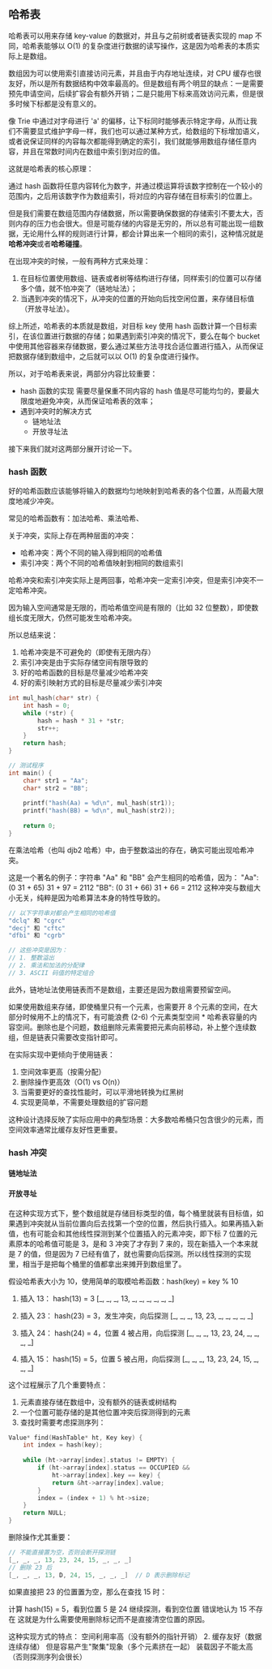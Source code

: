## 哈希表

哈希表可以用来存储 key-value 的数据对，并且与之前树或者链表实现的 map 不同，哈希表能够以 O(1) 的复杂度进行数据的读写操作，这是因为哈希表的本质实际上是数组。

数组因为可以使用索引直接访问元素，并且由于内存地址连续，对 CPU 缓存也很友好，所以是所有数据结构中效率最高的。但是数组有两个明显的缺点：一是需要预先申请空间，后续扩容会有额外开销；二是只能用下标来高效访问元素，但是很多时候下标都是没有意义的。

像 Trie 中通过对字母进行 'a' 的偏移，让下标同时能够表示特定字母，从而让我们不需要显式维护字母一样，我们也可以通过某种方式，给数组的下标增加语义，或者说保证同样的内容每次都能得到确定的索引，我们就能够用数组存储任意内容，并且在常数时间内在数组中索引到对应的值。

这就是哈希表的核心原理：

通过 hash 函数将任意内容转化为数字，并通过模运算将该数字控制在一个较小的范围内，之后用该数字作为数组索引，将对应的内容存储在目标索引的位置上。

但是我们需要在数组范围内存储数据，所以需要确保数据的存储索引不要太大，否则内存的压力也会很大。但是可能存储的内容是无穷的，所以总有可能出现一组数据，无论用什么样的规则进行计算，都会计算出来一个相同的索引，这种情况就是**哈希冲突**或者**哈希碰撞**。

在出现冲突的时候，一般有两种方式来处理：

1. 在目标位置使用数组、链表或者树等结构进行存储，同样索引的位置可以存储多个值，就不怕冲突了（链地址法）；
2. 当遇到冲突的情况下，从冲突的位置的开始向后找空闲位置，来存储目标值（开放寻址法）。

综上所述，哈希表的本质就是数组，对目标 key 使用 hash 函数计算一个目标索引，在该位置进行数据的存储；如果遇到索引冲突的情况下，要么在每个 bucket 中使用其他容器来存储数据，要么通过某些方法寻找合适位置进行插入，从而保证把数据存储到数组中，之后就可以以 O(1) 的复杂度进行操作。

所以，对于哈希表来说，两部分内容比较重要：

- hash 函数的实现
    需要尽量保重不同内容的 hash 值是尽可能均匀的，要最大限度地避免冲突，从而保证哈希表的效率；
- 遇到冲突时的解决方式
    - 链地址法
    - 开放寻址法

接下来我们就对这两部分展开讨论一下。

### hash 函数

好的哈希函数应该能够将输入的数据均匀地映射到哈希表的各个位置，从而最大限度地减少冲突。

常见的哈希函数有：加法哈希、乘法哈希、

关于冲突，实际上存在两种层面的冲突：

- 哈希冲突：两个不同的输入得到相同的哈希值
- 索引冲突：两个不同的哈希值映射到相同的数组索引

哈希冲突和索引冲突实际上是两回事，哈希冲突一定索引冲突，但是索引冲突不一定哈希冲突。

因为输入空间通常是无限的，而哈希值空间是有限的（比如 32 位整数），即使数组长度无限大，仍然可能发生哈希冲突。

所以总结来说：
1. 哈希冲突是不可避免的（即使有无限内存）
2. 索引冲突是由于实际存储空间有限导致的
3. 好的哈希函数的目标是尽量减少哈希冲突
4. 好的索引映射方式的目标是尽量减少索引冲突

```c
int mul_hash(char* str) {
    int hash = 0;
    while (*str) {
        hash = hash * 31 + *str;
        str++;
    }
    return hash;
}

// 测试程序
int main() {
    char* str1 = "Aa";
    char* str2 = "BB";
    
    printf("hash(Aa) = %d\n", mul_hash(str1));
    printf("hash(BB) = %d\n", mul_hash(str2));
    
    return 0;
}
```

在乘法哈希（也叫 djb2 哈希）中，由于整数溢出的存在，确实可能出现哈希冲突。

这是一个著名的例子：字符串 "Aa" 和 "BB" 会产生相同的哈希值，因为：
"Aa": (0 31 + 65) 31 + 97 = 2112
"BB": (0 31 + 66) 31 + 66 = 2112
这种冲突与数组大小无关，纯粹是因为哈希算法本身的特性导致的。

```c
// 以下字符串对都会产生相同的哈希值
"dclq" 和 "cgrc"
"decj" 和 "cftc"
"dfbi" 和 "cgrb"

// 这些冲突是因为：
// 1. 整数溢出
// 2. 乘法和加法的分配律
// 3. ASCII 码值的特定组合
```

此外，链地址法使用链表而不是数组，主要还是因为数组需要预留空间。

如果使用数组来存储，即使桶里只有一个元素，也需要开 8 个元素的空间，在大部分时候用不上的情况下，有可能浪费 (2-6) 个元素类型空间 * 哈希表容量的内容空间。删除也是个问题，数组删除元素需要把元素向前移动，补上整个连续数组，但是链表只需要改变指针即可。

在实际实现中更倾向于使用链表：

1. 空间效率更高（按需分配）
2. 删除操作更高效（O(1) vs O(n)）
3. 当需要更好的查找性能时，可以平滑地转换为红黑树
4. 实现更简单，不需要处理数组的扩容问题

这种设计选择反映了实际应用中的典型场景：大多数哈希桶只包含很少的元素，而空间效率通常比缓存友好性更重要。

### hash 冲突

#### 链地址法



#### 开放寻址

在这种实现方式下，整个数组就是存储目标类型的值，每个桶里就装有目标值，如果遇到冲突就从当前位置向后去找第一个空的位置，然后执行插入。如果再插入新值，也有可能会和其他线性探测到某个位置插入的元素冲突，即下标 7 位置的元素原本的哈希值可能是 3，是和 3 冲突了才存到 7 来的，现在新插入一个本来就是 7 的值，但是因为 7 已经有值了，就也需要向后探测。所以线性探测的实现里，相当于是把每个桶里的值都拿出来摊开到数组里了。

假设哈希表大小为 10，使用简单的取模哈希函数：hash(key) = key % 10

1. 插入 13：
hash(13) = 3
[_, _, _, 13, _, _, _, _, _, _]

2. 插入 23：
hash(23) = 3，发生冲突，向后探测
[_, _, _, 13, 23, _, _, _, _, _]

3. 插入 24：
hash(24) = 4，位置 4 被占用，向后探测
[_, _, _, 13, 23, 24, _, _, _, _]

4. 插入 15：
hash(15) = 5，位置 5 被占用，向后探测
[_, _, _, 13, 23, 24, 15, _, _, _]

这个过程展示了几个重要特点：

1. 元素直接存储在数组中，没有额外的链表或树结构
2. 一个位置可能存储的是其他位置冲突后探测得到的元素
3. 查找时需要考虑探测序列：

```c
Value* find(HashTable* ht, Key key) {
    int index = hash(key);
    
    while (ht->array[index].status != EMPTY) {
        if (ht->array[index].status == OCCUPIED && 
            ht->array[index].key == key) {
            return &ht->array[index].value;
        }
        index = (index + 1) % ht->size;
    }
    return NULL;
}
```

删除操作尤其重要：

```c
// 不能直接置为空，否则会断开探测链
[_, _, _, 13, 23, 24, 15, _, _, _]
// 删除 23 后
[_, _, _, 13, D, 24, 15, _, _, _]  // D 表示删除标记
```

如果直接把 23 的位置置为空，那么在查找 15 时：

计算 hash(15) = 5，看到位置 5 是 24
继续探测，看到空位置
错误地认为 15 不存在
这就是为什么需要使用删除标记而不是直接清空位置的原因。

这种实现方式的特点：
空间利用率高（没有额外的指针开销）
2. 缓存友好（数据连续存储）
但是容易产生"聚集"现象（多个元素挤在一起）
装载因子不能太高（否则探测序列会很长）